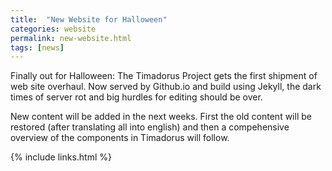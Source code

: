 ```yaml
---
title:  "New Website for Halloween"
categories: website
permalink: new-website.html
tags: [news]
---
```


Finally out for Halloween: The Timadorus Project gets the first shipment of web site overhaul. Now served by Github.io and build using Jekyll, the dark times of server rot and big hurdles for editing should be over.

New content will be added in the next weeks. First the old content will be restored (after translating all into english) and then a compehensive overview of the components in Timadorus will follow.

{% include links.html %}
